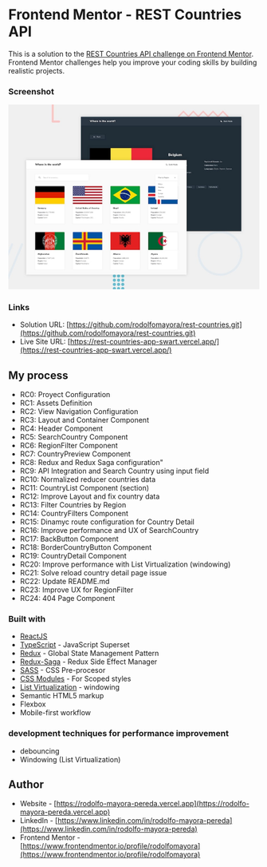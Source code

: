 # Frontend Mentor - REST Countries API

This is a solution to the [REST Countries API challenge on Frontend Mentor](https://www.frontendmentor.io/challenges/rest-countries-api-with-color-theme-switcher-5cacc469fec04111f7b848ca). Frontend Mentor challenges help you improve your coding skills by building realistic projects. 

### Screenshot

![](./public/screenshot.jpg)


### Links

- Solution URL: [https://github.com/rodolfomayora/rest-countries.git](https://github.com/rodolfomayora/rest-countries.git)
- Live Site URL: [https://rest-countries-app-swart.vercel.app/](https://rest-countries-app-swart.vercel.app/)


## My process

- RC0: Proyect Configuration
- RC1: Assets Definition
- RC2: View Navigation Configuration
- RC3: Layout and Container Component
- RC4: Header Component
- RC5: SearchCountry Component
- RC6: RegionFilter Component
- RC7: CountryPreview Component
- RC8: Redux and Redux Saga configuration"
- RC9: API Integration and Search Country using input field
- RC10: Normalized reducer countries data
- RC11: CountryList Component (section)
- RC12: Improve Layout and fix country data
- RC13: Filter Countries by Region
- RC14: CountryFilters Component
- RC15: Dinamyc route configuration for Country Detail
- RC16: Improve performance and UX of SearchCountry
- RC17: BackButton Component
- RC18: BorderCountryButton Component
- RC19: CountryDetail Component
- RC20: Improve performance with List Virtualization (windowing)
- RC21: Solve reload country detail page issue
- RC22: Update README.md
- RC23: Improve UX for RegionFilter
- RC24: 404 Page Component


### Built with

- [ReactJS](https://reactjs.org/) 
- [TypeScript](https://www.typescriptlang.org/) - JavaScript Superset
- [Redux](https://redux.js.org/) - Global State Management Pattern
- [Redux-Saga](https://redux-saga.js.org/) - Redux Side Effect Manager
- [SASS](https://sass-lang.com/) - CSS Pre-procesor
- [CSS Modules](https://github.com/css-modules/css-modules) - For Scoped styles
- [List Virtualization](https://github.com/bvaughn/react-window) - windowing
- Semantic HTML5 markup
- Flexbox
- Mobile-first workflow


### development techniques for performance improvement
- debouncing
- Windowing (List Virtualization)


## Author

- Website - [https://rodolfo-mayora-pereda.vercel.app](https://rodolfo-mayora-pereda.vercel.app)
- LinkedIn - [https://www.linkedin.com/in/rodolfo-mayora-pereda](https://www.linkedin.com/in/rodolfo-mayora-pereda)
- Frontend Mentor - [https://www.frontendmentor.io/profile/rodolfomayora](https://www.frontendmentor.io/profile/rodolfomayora)